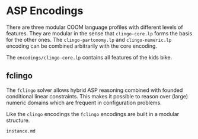 # ASP Encodings

There are three modular COOM language profiles with different levels of features.
They are modular in the sense that `clingo-core.lp` forms the basis for the other ones.
The `clingo-partonomy.lp` and `clingo-numeric.lp` encoding can be combined arbitrarily with the core encoding.

The `encodings/clingo-core.lp` contains all features of the kids bike.

## fclingo
The `fclingo` solver allows hybrid ASP reasoning
combined with founded conditional linear constraints.
This makes it possible to reason over (large) numeric domains
which are frequent in configuration problems.

Like the `clingo` encodings the `fclingo` encodings are built in a modular structure.

```{toctree}
instance.md
```
